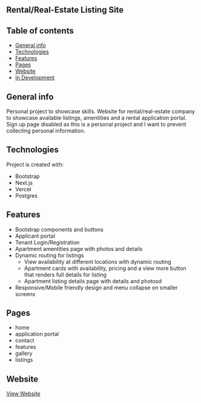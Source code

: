 ## Rental/Real-Estate Listing Site
## Table of contents
* [General info](#general-info)
* [Technologies](#technologies)
* [Features](#features)
* [Pages](#pages)
* [Website](#website)
* [In Development](#todo)

## General info
Personal project to showcase skills. Website for rental/real-estate company to showcase available listings, amentities and a rental application portal. Sign up page disabled as this is a personal project and I want to prevent collecting personal information.
	
## Technologies
Project is created with:
* Bootstrap
* Next.js
* Vercel
* Postgres

## Features
* Bootstrap components and buttons
* Applicant portal
* Tenant Login/Registration
* Apartment amentities page with photos and details
* Dynamic routing for listings
  - View availability at different locations with dynamic routing
  - Apartment cards with availability, pricing and a view more button that renders full details for listing
  - Apartment listing details page with details and photosd
* Responsive/Mobile friendly design and menu collapse on smaller screens

## Pages
* home
* application portal
* contact
* features
* gallery
* listings

## Website
[View Website](https://real-estate-site-v3.vercel.app)

